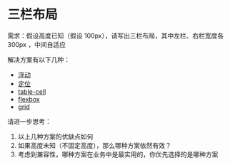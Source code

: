 # 三栏布局

需求：假设高度已知（假设 100px），请写出三栏布局，其中左栏、右栏宽度各 300px ，中间自适应

解决方案有以下几种：

+ [浮动](./1-float.html)
+ [定位](./2-2-position.html)
+ [table-cell](./3-3-table.html)
+ [flexbox](./4-flexbox.html)
+ [grid](./5-grid.html)

请进一步思考：

1. 以上几种方案的优缺点如何
2. 如果高度未知（不固定高度），那么哪种方案依然有效？
3. 考虑到兼容性，哪种方案在业务中是最实用的，你优先选择的是哪种方案